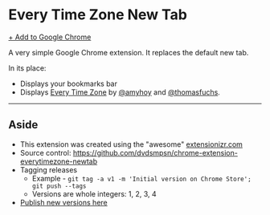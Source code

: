 # Every Time Zone New Tab

[+ Add to Google Chrome](https://chrome.google.com/webstore/detail/every-time-zone-new-tab/lolfkhefdonnfhidbpfaakibkjhnefld )

A very simple Google Chrome extension. It replaces the default new tab. 

In its place:

- Displays your bookmarks bar
- Displays [Every Time Zone](http://everytimezone.com/) by [@amyhoy](https://twitter.com/amyhoy) and [@thomasfuchs](https://twitter.com/thomasfuchs).

---

## Aside

- This extension was created using the "awesome" [extensionizr.com](http://extensionizr.com)
- Source control: https://github.com/dvdsmpsn/chrome-extension-everytimezone-newtab
- Tagging releases
  - Example - `git tag -a v1 -m 'Initial version on Chrome Store'; git push --tags`
  - Versions are whole integers: 1, 2, 3, 4
- [Publish new versions here](https://chrome.google.com/webstore/developer/dashboard)